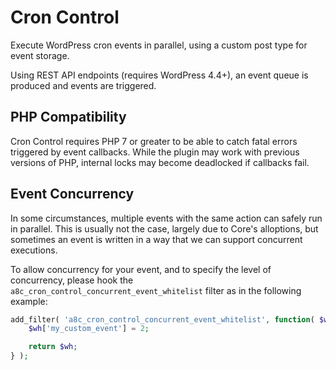 Cron Control
============

Execute WordPress cron events in parallel, using a custom post type for event storage.

Using REST API endpoints (requires WordPress 4.4+), an event queue is produced and events are triggered.

## PHP Compatibility

Cron Control requires PHP 7 or greater to be able to catch fatal errors triggered by event callbacks. While the plugin may work with previous versions of PHP, internal locks may become deadlocked if callbacks fail. 

## Event Concurrency

In some circumstances, multiple events with the same action can safely run in parallel. This is usually not the case, largely due to Core's alloptions, but sometimes an event is written in a way that we can support concurrent executions.

To allow concurrency for your event, and to specify the level of concurrency, please hook the `a8c_cron_control_concurrent_event_whitelist` filter as in the following example:

``` php
add_filter( 'a8c_cron_control_concurrent_event_whitelist', function( $wh ) {
	$wh['my_custom_event'] = 2;

	return $wh;
} );
```
